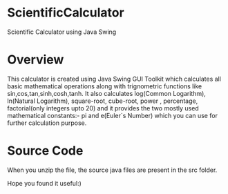 # ScientificCalculator
Scientific Calculator using Java Swing
# Overview
This calculator is created using Java Swing GUI Toolkit which calculates all basic mathematical operations along with trignometric functions like sin,cos,tan,sinh,cosh,tanh.
It also calculates log(Common Logarithm), ln(Natural Logarithm), square-root, cube-root, power , percentage, factorial(only integers upto 20) and it provides the two mostly used
mathematical constants:- pi and e(Euler`s Number) which you can use for further calculation purpose.
# Source Code
When you unzip the file, the source java files are present in the src folder.

Hope you found it useful:)
